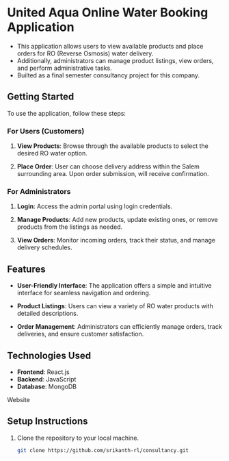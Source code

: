 # United Aqua Online Water Booking Application

- This application allows users to view available products and place orders for RO (Reverse Osmosis) water delivery. 
- Additionally, administrators can manage product listings, view orders, and perform administrative tasks.
- Builted as a final semester consultancy project for this company.

## Getting Started

To use the application, follow these steps:

### For Users (Customers)

1. **View Products**: Browse through the available products to select the desired RO water option.

2. **Place Order**: User can choose delivery address within the Salem surrounding area. Upon order submission, will receive confirmation.

### For Administrators

1. **Login**: Access the admin portal using login credentials.

2. **Manage Products**: Add new products, update existing ones, or remove products from the listings as needed.

3. **View Orders**: Monitor incoming orders, track their status, and manage delivery schedules.

## Features

- **User-Friendly Interface**: The application offers a simple and intuitive interface for seamless navigation and ordering.

- **Product Listings**: Users can view a variety of RO water products with detailed descriptions.

- **Order Management**: Administrators can efficiently manage orders, track deliveries, and ensure customer satisfaction.

## Technologies Used

- **Frontend**: React.js
- **Backend**: JavaScript
- **Database**: MongoDB

<a href="https://united-aqua-tec.vercel.app/" title="United Aqua Tec" style="text-decoration: none; color: inherit;">
   <span style="border-bottom: 1px dashed transparent;">Website</span>
   <span style="border-bottom: 1px dashed transparent; position: absolute; bottom: 0; left: 0; right: 0; overflow: hidden; transition: .3s ease; color: transparent;">United Aqua Tec</span>
</a>


## Setup Instructions

1. Clone the repository to your local machine.
   ```bash
   git clone https://github.com/srikanth-rl/consultancy.git
